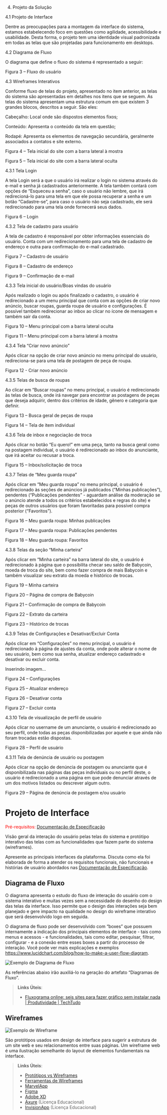 4. Projeto da Solução 

4.1 Projeto de Interface  

Dentre as preocupações para a montagem da interface do sistema, estamos estabelecendo foco em questões como agilidade, acessibilidade e usabilidade. Desta forma, o projeto tem uma identidade visual padronizada em todas as telas que são projetadas para funcionamento em desktops.  

 

 4.2 Diagrama de Fluxo 

O diagrama que define o fluxo do sistema é representado a seguir: 

   

Figura 3 – Fluxo do usuário 

  

  

4.3 Wireframes Interativos 

Conforme fluxo de telas do projeto, apresentado no item anterior, as telas do sistema são apresentadas em detalhes nos itens que se seguem. As telas do sistema apresentam uma estrutura comum em que existem 3 grandes blocos, descritos a seguir. São eles:  

Cabeçalho: Local onde são dispostos elementos fixos;  

Conteúdo: Apresenta o conteúdo da tela em questão;  

Rodapé: Apresenta os elementos de navegação secundária, geralmente associados a contatos e site externo.  

 

  

Figura 4 – Tela inicial do site com a barra lateral à mostra 

 

 

Figura 5 – Tela inicial do site com a barra lateral oculta 

  

4.3.1 Tela Login  

A tela Login será a que o usuário irá realizar o login no sistema através do e-mail e senha já cadastrados anteriormente. A tela também contará com opções de “Esqueceu a senha”, caso o usuário não lembre, que irá redirecioná-lo para uma tela em que ele possa recuperar a senha e um botão “Cadastre-se”, para caso o usuário não seja cadastrado, ele será redirecionado para uma tela onde fornecerá seus dados.  

  

 

  

Figura 6 – Login 

 

4.3.2 Tela de cadastro para usuário 

A tela de cadastro é responsável por obter informações essenciais do usuário. Conta com um redirecionamento para uma tela de cadastro de endereço e outra para confirmação do e-mail cadastrado. 

 

  

Figura 7 – Cadastro de usuário 

 

Figura 8 – Cadastro de endereço 

 

 Figura 9 – Confirmação de e-mail 

 

 

  

4.3.3 Tela inicial do usuário/Boas vindas do usuário  

Após realizado o login ou após finalizado o cadastro, o usuário é redirecionado a um menu principal que conta com as opções de criar novo anúncio, buscar roupas, guarda roupa de usuário e configurações. É possível também redirecionar ao inbox ao clicar no ícone de mensagem e também sair da conta. 

 

 

Figura 10 – Menu principal com a barra lateral oculta 

  

Figura 11 – Menu principal com a barra lateral à mostra 

  

4.3.4 Tela “Criar novo anúncio”  

Após clicar na opção de criar novo anúncio no menu principal do usuário, redireciona-se para uma tela de postagem de peça de roupa. 

 

 

 Figura 12 - Criar novo anúncio  

  

4.3.5 Telas de busca de roupas  

Ao clicar em “Buscar roupas” no menu principal, o usuário é redirecionado às telas de busca, onde irá navegar para encontrar as postagens de peças que deseja adquirir, dentro dos critérios de idade, gênero e categoria que definir. 

 

 

Figura 13 – Busca geral de peças de roupa 

 

Figura 14 – Tela de item individual 

  

4.3.6 Tela de inbox e negociação de troca  

Após clicar no botão “Eu quero!” em uma peça, tanto na busca geral como na postagem individual, o usuário é redirecionado ao inbox do anunciante, que irá aceitar ou recusar a troca. 

 

 

 Figura 15 – Inbox/solicitação de troca  

  

4.3.7 Telas de “Meu guarda roupa” 

Após clicar em “Meu guarda roupa” no menu principal, o usuário é redirecionado às seções de anúncios já publicados (“Minhas publicações”), pendentes (“Publicações pendentes” - aguardam análise da moderação se o anúncio atende a todos os critérios estabelecidos e regras do site) e peças de outros usuários que foram favoritadas para possível compra posterior (“Favoritos”). 

  

 

Figura 16 – Meu guarda roupa: Minhas publicações 

 

Figura 17 – Meu guarda roupa: Publicações pendentes 

 

  

Figura 18 – Meu guarda roupa: Favoritos 

 

4.3.8 Telas da seção “Minha carteira” 

Após clicar em “Minha carteira” na barra lateral do site, o usuário é redirecionado à página que o possibilita checar seu saldo de Babycoin, moeda de troca do site, bem como fazer compra de mais Babycoin e também visualizar seu extrato da moeda e histórico de trocas. 

 

 

Figura 19 – Minha carteira 

 

 

Figura 20 – Página de compra de Babycoin 

 

 

Figura 21 – Confirmação de compra de Babycoin 

 

 

Figura 22 – Extrato da carteira 

 

Figura 23 – Histórico de trocas 

 

4.3.9 Telas de Configurações e Desativar/Excluir Conta 

Após clicar em “Configurações” no menu principal, o usuário é redirecionado à página de ajustes da conta, onde pode alterar o nome de seu usuário, bem como sua senha, atualizar endereço cadastrado e desativar ou excluir conta. 

 

Inserindo imagem... 

Figura 24 – Configurações 

 

 

Figura 25 – Atualizar endereço 

 

 

Figura 26 – Desativar conta 

 

Figura 27 – Excluir conta 

 

4.3.10 Tela de visualização de perfil de usuário 

Após clicar no username de um anunciante, o usuário é redirecionado ao seu perfil, onde todas as peças disponibilizadas por aquele e que ainda não foram trocadas estão dispostas. 

 

 

Figura 28 – Perfil de usuário 

 

4.3.11 Tela de denúncia de usuário ou postagem 

Após clicar na opção de denúncia de postagem ou anunciante que é disponibilizada nas páginas das peças individuais ou no perfil deste, o usuário é redirecionado a uma página em que pode denunciar através de um dos motivos listados ou descrever algum outro. 

 

 

Figura 29 – Página de denúncia de postagem e/ou usuário 


# Projeto de Interface

<span style="color:red">Pré-requisitos: <a href="2-Especificação do Projeto.md"> Documentação de Especificação</a></span>

Visão geral da interação do usuário pelas telas do sistema e protótipo interativo das telas com as funcionalidades que fazem parte do sistema (wireframes).

 Apresente as principais interfaces da plataforma. Discuta como ela foi elaborada de forma a atender os requisitos funcionais, não funcionais e histórias de usuário abordados nas <a href="2-Especificação do Projeto.md"> Documentação de Especificação</a>.

## Diagrama de Fluxo

O diagrama apresenta o estudo do fluxo de interação do usuário com o sistema interativo e  muitas vezes sem a necessidade do desenho do design das telas da interface. Isso permite que o design das interações seja bem planejado e gere impacto na qualidade no design do wireframe interativo que será desenvolvido logo em seguida.

O diagrama de fluxo pode ser desenvolvido com “boxes” que possuem internamente a indicação dos principais elementos de interface - tais como menus e acessos - e funcionalidades, tais como editar, pesquisar, filtrar, configurar - e a conexão entre esses boxes a partir do processo de interação. Você pode ver mais explicações e exemplos https://www.lucidchart.com/blog/how-to-make-a-user-flow-diagram.

![Exemplo de Diagrama de Fluxo](img/diagramafluxo2.jpg)

As referências abaixo irão auxiliá-lo na geração do artefato “Diagramas de Fluxo”.

> **Links Úteis**:
> - [Fluxograma online: seis sites para fazer gráfico sem instalar nada | Produtividade | TechTudo](https://www.techtudo.com.br/listas/2019/03/fluxograma-online-seis-sites-para-fazer-grafico-sem-instalar-nada.ghtml)

## Wireframes

![Exemplo de Wireframe](img/wireframe-example.png)

São protótipos usados em design de interface para sugerir a estrutura de um site web e seu relacionamentos entre suas páginas. Um wireframe web é uma ilustração semelhante do layout de elementos fundamentais na interface.
 
> **Links Úteis**:
> - [Protótipos vs Wireframes](https://www.nngroup.com/videos/prototypes-vs-wireframes-ux-projects/)
> - [Ferramentas de Wireframes](https://rockcontent.com/blog/wireframes/)
> - [MarvelApp](https://marvelapp.com/developers/documentation/tutorials/)
> - [Figma](https://www.figma.com/)
> - [Adobe XD](https://www.adobe.com/br/products/xd.html#scroll)
> - [Axure](https://www.axure.com/edu) (Licença Educacional)
> - [InvisionApp](https://www.invisionapp.com/) (Licença Educacional)
